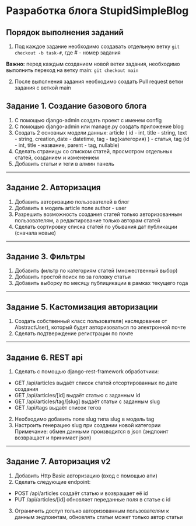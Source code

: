 # Разработка блога StupidSimpleBlog
## Порядок выполнения заданий

 1. Под каждое задание необходимо создавать отдельную ветку
  `git checkout -b task-#`, где # - номер задания
  
  __Важно:__ перед каждым созданием новой ветки задания, необходимо выполнить переход на ветку main: `git checkout main`
  
  2. После выполнения задания необходимо создать Pull request ветки задания с веткой main

## Задание 1.  Создание базового блога

 1. С помощью django-admin создать проект с именем config
 2. С помощью django-admin или manage.py создать приложение blog
 3. Создать 2 основных модели данных: article ( id - int, title - string, text - string, creation_date - datetime, tag - tag(категория) ) - статья, tag (id - int, title - название, parent - tag, nullable)
 4. Сделать страницы со списком статей, просмотром отдельных статей, созданием и изменением
 5. Добавить статьи и теги в алмин панель

---

## Задание 2. Авторизация 

 1. Добавить авторизацию пользователей в блог 
 2. Добавить в модель article поле author - user 
 3. Разрешить возможность создания статей только авторизованным пользователям, а редактирование только авторам статей 
 4. Сделать сортировку списка статей по убывания дат публикации (сначала новые) 

---

## Задание 3. Фильтры 

 1. Добавить фильтр по категориям статей (множественный выбор) 
 2. Добавить простой поиск по за головку статьи 
 3. Добавить выборку по месяцу публицикации в рамках текущего года

---

## Задание 5. Кастомизация авторизации

 1. Создать собственный класс пользователя( наследование от AbstractUser), который будет авторизоваться по электронной почте 
 2. Сделать подтверждение регистрации по почте 

---

## Задание 6. REST api

 1. Сделать с помощью django-rest-framework обработчики:
  - GET /api/articles выдаёт список статей отсортированных по дате создания
  - GET /api/articles/[id] выдаёт статью с заданным id
  - GET /api/articles/tag/[slug] выдаёт статьи с заданным slug
  - GET /api/tags выдаёт список тегов 
 2. Необходимо добавить поле slug типа slug в модель tag
 3. Настроить генерацию slug при создании новой категории 
Примечание: обмен данными производится в json (эндпоинт возвращает и принимает json) 

---

## Задание 7. Авторизация v2

1. Добавить Http Basic авторизацию (вход с помощью апи) 
2. Сделать следующие endpoint:
  - POST /api/articles создаёт статью и возвращает её id  
  - PUT /api/articles/[id] обновляет переданные поля в статье с id
3. Ограничить доступ только авторизованным пользователям к данным эндпоинтам, обновлять статьи может только автор статьи   
